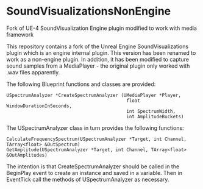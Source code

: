 # SoundVisualizationsNonEngine
Fork of UE-4 SoundVisualization Engine plugin modified to work with media framework

This repository contains a fork of the Unreal Engine SoundVisualizations plugin which is an engine internal plugin.
This version has been renamed to work as a non-engine plugin. In addition, it has been modified to capture sound samples
from a MediaPlayer - the original plugin only worked with .wav files apparently.

The following Blueprint functions and classes are provided:

    USpectrumAnalyzer *CreateSpectrumAnalyzer (UMediaPlayer *Player, 
                                                float WindowDurationInSeconds, 
                                                int SpectrumWidth, 
                                                int AmplitudeBuckets)
  
The USpectrumAnalyzer class in turn provides the following functions:

    CalculateFrequencySpectrum(USpectrumAnalyzer *Target, int Channel, TArray<float> &OutSpectrum)
    GetAmplitude(USpectrumAnalyzer *Target, int Channel, TArray<float> &OutAmplitudes)
  
The intention is that CreateSpectrumAnalyzer should be called in the BeginPlay event to create an instance and saved in a variable.
Then in EventTick call the methods of USpectrumAnalyzer as necessary.

